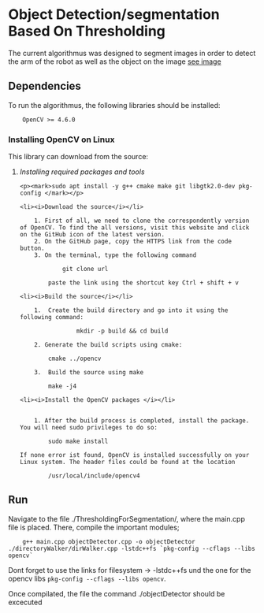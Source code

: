# Object Detection/segmentation Based On Thresholding 

The current algorithmus was designed to segment images in order to detect the arm of the robot as well as the object on the image [see image](./image_outputs/binocular_view.png)


## Dependencies

To run the algorithmus, the following libraries should be installed:
    
        OpenCV >= 4.6.0 

###  Installing OpenCV on Linux

<html>
<body>

<p>This library can download from the source:</p> 

<ol>
    <li><i>Installing required packages and tools</i></li>

    <p><mark>sudo apt install -y g++ cmake make git libgtk2.0-dev pkg-config </mark></p>
    
    <li><i>Download the source</i></li>

        1. First of all, we need to clone the correspondently version of OpenCV. To find the all versions, visit this website and click on the GitHub icon of the latest version. 
        2. On the GitHub page, copy the HTTPS link from the code button.
        3. On the terminal, type the following command 

                git clone url 

            paste the link using the shortcut key Ctrl + shift + v
    
    <li><i>Build the source</i></li>
        
        1.  Create the build directory and go into it using the following command:

                    mkdir -p build && cd build
        
        2. Generate the build scripts using cmake:

            cmake ../opencv

        3.  Build the source using make

            make -j4

    <li><i>Install the OpenCV packages </i></li>


        1. After the build process is completed, install the package. You will need sudo privileges to do so:

            sudo make install
    
    If none error ist found, OpenCV is installed successfully on your Linux system. The header files could be found at the location 

            /usr/local/include/opencv4
</ol>
</body>
</html>

## Run 

Navigate to the file ./ThresholdingForSegmentation/, where the main.cpp file is placed. There, compile the important modules;

        g++ main.cpp objectDetector.cpp -o objectDetector ./directoryWalker/dirWalker.cpp -lstdc++fs `pkg-config --cflags --libs opencv`

Dont forget to use the links for filesystem -> -lstdc++fs und the one for the opencv libs `pkg-config --cflags --libs opencv`.

Once compilated, the file the command ./objectDetector should be excecuted 
    